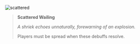 ![scattered]

> **Scattered Wailing**
>
> *A shriek echoes unnaturally, forewarning of an explosion.*
>
> Players must be spread when these debuffs resolve.

[scattered]: /amr/shishio/debuffs/scatteredwailing.png#debuff
